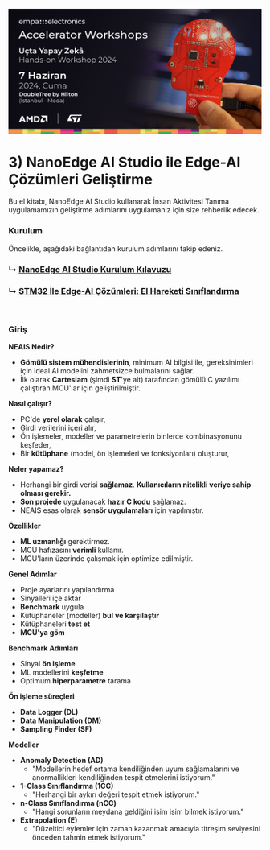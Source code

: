 <p align="center">
    <img src="./Additionals/Empa-Workshops-Template-Banner2.png" alt="Accelerator Workshops" 
    style="display: block; margin: 0 auto"/>
</p>

# 3) NanoEdge AI Studio ile Edge-AI Çözümleri Geliştirme

Bu el kitabı, NanoEdge AI Studio kullanarak İnsan Aktivitesi Tanıma uygulamamızın geliştirme adımlarını uygulamanız için size rehberlik edecek.
<br>

### Kurulum

Öncelikle, aşağıdaki bağlantıdan kurulum adımlarını takip edeniz.

### ↳ [NanoEdge AI Studio Kurulum Kılavuzu](Kurulum.md)
### ↳ [STM32 İle Edge-AI Çözümleri: El Hareketi Sınıflandırma](Uygulama.md)
<br>

### Giriş

**NEAIS Nedir?**
- **Gömülü sistem mühendislerinin**, minimum AI bilgisi ile, gereksinimleri için ideal AI modelini zahmetsizce bulmalarını sağlar.
- İlk olarak **Cartesiam** (şimdi **ST**'ye ait) tarafından gömülü C yazılımı çalıştıran MCU'lar için geliştirilmiştir.

**Nasıl çalışır?**
- PC'de **yerel olarak** çalışır,
- Girdi verilerini içeri alır,
- Ön işlemeler, modeller ve parametrelerin binlerce kombinasyonunu keşfeder,
- Bir **kütüphane** (model, ön işlemeleri ve fonksiyonları) oluşturur,

**Neler yapamaz?**
- Herhangi bir girdi verisi **sağlamaz**. **Kullanıcıların nitelikli veriye sahip olması gerekir.**
- **Son projede** uygulanacak **hazır C kodu** sağlamaz.
- NEAIS esas olarak **sensör uygulamaları** için yapılmıştır.

**Özellikler**
- **ML uzmanlığı** gerektirmez.
- MCU hafızasını **verimli** kullanır.
- MCU'ların üzerinde çalışmak için optimize edilmiştir.

**Genel Adımlar**
- Proje ayarlarını yapılandırma
- Sinyalleri içe aktar
- **Benchmark** uygula
- Kütüphaneler (modeller) **bul ve karşılaştır**
- Kütüphaneleri **test et**
- **MCU'ya göm**

**Benchmark Adımları**
- Sinyal **ön işleme**
- ML modellerini **keşfetme**
- Optimum **hiperparametre** tarama

**Ön işleme süreçleri**
- **Data Logger (DL)**
- **Data Manipulation (DM)**
- **Sampling Finder (SF)**

**Modeller**
- **Anomaly Detection (AD)**
    - "Modellerin hedef ortama kendiliğinden uyum sağlamalarını ve anormallikleri kendiliğinden tespit etmelerini istiyorum."
- **1-Class Sınıflandırma (1CC)**
    - "Herhangi bir aykırı değeri tespit etmek istiyorum."
- **n-Class Sınıflandırma (nCC)**
    - "Hangi sorunların meydana geldiğini isim isim bilmek istiyorum."
- **Extrapolation (E)**
    - "Düzeltici eylemler için zaman kazanmak amacıyla titreşim seviyesini önceden tahmin etmek istiyorum."